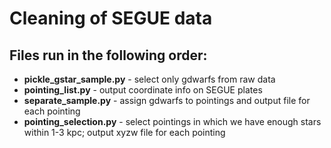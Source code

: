 # Cleaning of SEGUE data

## Files run in the following order:
* __pickle_gstar_sample.py__ - select only gdwarfs from raw data
* __pointing_list.py__ - output coordinate info on SEGUE plates
* __separate_sample.py__ - assign gdwarfs to pointings and output file for each pointing
* __pointing_selection.py__ - select pointings in which we have enough stars within 1-3 kpc; output xyzw file for each pointing